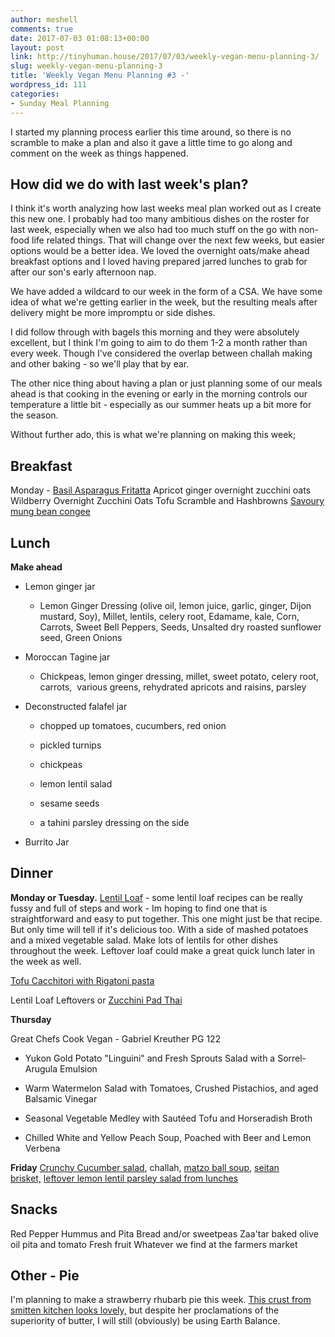 ```yaml
---
author: meshell
comments: true
date: 2017-07-03 01:08:13+00:00
layout: post
link: http://tinyhuman.house/2017/07/03/weekly-vegan-menu-planning-3/
slug: weekly-vegan-menu-planning-3
title: 'Weekly Vegan Menu Planning #3 -'
wordpress_id: 111
categories:
- Sunday Meal Planning
---
```


I started my planning process earlier this time around, so there is no scramble to make a plan and also it gave a little time to go along and comment on the week as things happened.


## How did we do with last week's plan?


I think it's worth analyzing how last weeks meal plan worked out as I create this new one. I probably had too many ambitious dishes on the roster for last week, especially when we also had too much stuff on the go with non-food life related things. That will change over the next few weeks, but easier options would be a better idea. We loved the overnight oats/make ahead breakfast options and I loved having prepared jarred lunches to grab for after our son's early afternoon nap.

We have added a wildcard to our week in the form of a CSA. We have some idea of what we're getting earlier in the week, but the resulting meals after delivery might be more impromptu or side dishes.

I did follow through with bagels this morning and they were absolutely excellent, but I think I'm going to aim to do them 1-2 a month rather than every week. Though I've considered the overlap between challah making and other baking - so we'll play that by ear.

The other nice thing about having a plan or just planning some of our meals ahead is that cooking in the evening or early in the morning controls our temperature a little bit - especially as our summer heats up a bit more for the season.

Without further ado, this is what we're planning on making this week;


## Breakfast


Monday - [Basil Asparagus Fritatta](http://theveganlab.com/recipe-items/frittata/)
Apricot ginger overnight zucchini oats[
](http://theveganlab.com/recipe-items/frittata/)Wildberry Overnight Zucchini Oats
Tofu Scramble and Hashbrowns
[Savoury mung bean congee](http://www.vietnamesefood.com.vn/vietnamese-recipes/easy-vietnamese-recipes/mung-bean-congee-recipe-chao-dau-xanh.html)


## Lunch


**Make ahead**



 	
  * Lemon ginger jar

 	
    * Lemon Ginger Dressing (olive oil, lemon juice, garlic, ginger, Dijon mustard, Soy), Millet, lentils, celery root, Edamame, kale, Corn, Carrots, Sweet Bell Peppers, Seeds, Unsalted dry roasted sunflower seed, Green Onions




 	
  * Moroccan Tagine jar

 	
    * Chickpeas, lemon ginger dressing, millet, sweet potato, celery root, carrots,  various greens, rehydrated apricots and raisins, parsley




 	
  * Deconstructed falafel jar

 	
    * chopped up tomatoes, cucumbers, red onion

 	
    * pickled turnips

 	
    * chickpeas

 	
    * lemon lentil salad

 	
    * sesame seeds

 	
    * a tahini parsley dressing on the side




 	
  * Burrito Jar




## Dinner


**Monday or Tuesday.**
[Lentil Loaf](https://www.thespruce.com/vegan-lentil-loaf-recipe-3377145) - some lentil loaf recipes can be really fussy and full of steps and work - Im hoping to find one that is straightforward and easy to put together. This one might just be that recipe. But only time will tell if it's delicious too. With a side of mashed potatoes and a mixed vegetable salad. Make lots of lentils for other dishes throughout the week. Leftover loaf could make a great quick lunch later in the week as well.

[Tofu Cacchitori with Rigatoni pasta
](https://www.thespruce.com/vegetarian-tofu-cacciatore-recipe-3377164)

Lentil Loaf Leftovers or [Zucchini Pad Thai](http://vegangela.com/2012/07/16/raw-pad-thai/)

**Thursday**

Great Chefs Cook Vegan - Gabriel Kreuther PG 122



 	
  * Yukon Gold Potato "Linguini" and Fresh Sprouts Salad with a Sorrel-Arugula Emulsion

 	
  * Warm Watermelon Salad with Tomatoes, Crushed Pistachios, and aged Balsamic Vinegar

 	
  * Seasonal Vegetable Medley with Sautéed Tofu and Horseradish Broth

 	
  * Chilled White and Yellow Peach Soup, Poached with Beer and Lemon Verbena


**Friday**
[Crunchy Cucumber salad](http://toriavey.com/toris-kitchen/2011/07/crunchy-pickled-salad/), challah, [matzo ball soup](https://thegentlechef.com/matzo-ball-soup/), [seitan brisket,](http://www.myjewishlearning.com/recipe/seitan-brisket/) [leftover lemon lentil parsley salad from lunches](http://toriavey.com/toris-kitchen/2016/04/lemon-lentil-parsley-salad/)


## Snacks


Red Pepper Hummus and Pita Bread and/or sweetpeas
Zaa'tar baked olive oil pita and tomato
Fresh fruit
Whatever we find at the farmers market


## Other - Pie


I'm planning to make a strawberry rhubarb pie this week. [This crust from smitten kitchen looks lovely,](https://smittenkitchen.com/2008/11/pie-crust-102-all-butter-really-flaky-pie-dough/) but despite her proclamations of the superiority of butter, I will still (obviously) be using Earth Balance.
